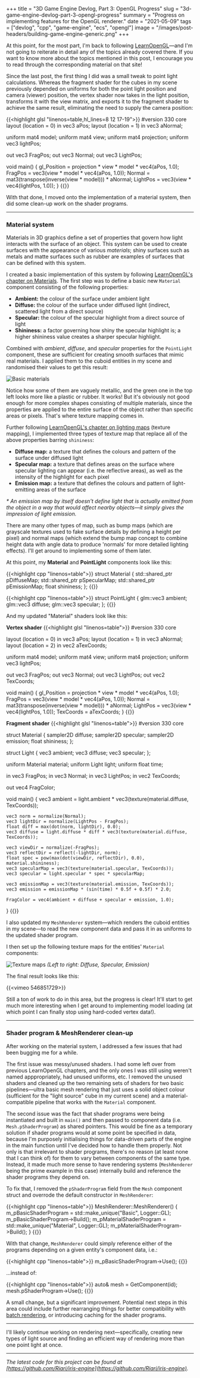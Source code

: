 +++
title = "3D Game Engine Devlog, Part 3: OpenGL Progress"
slug = "3d-game-engine-devlog-part-3-opengl-progress"
summary = "Progress on implementing features for the OpenGL renderer."
date = "2021-05-09"
tags = ["devlog", "cpp", "game-engine", "ecs", "opengl"]
image = "/images/post-headers/building-game-engine-generic.png"
+++

At this point, for the most part, I'm back to following [LearnOpenGL](https://learnopengl.com/)—and I'm not going to reiterate in detail any of the topics already covered there. If you want to know more about the topics mentioned in this post, I encourage you to read through the corresponding material on that site!

Since the last post, the first thing I did was a small tweak to point light calculations. Whereas the fragment shader for the cubes in my scene previously depended on uniforms for both the point light position and camera (viewer) position, the vertex shader now takes in the light position, transforms it with the view matrix, and exports it to the fragment shader to achieve the same result, eliminating the need to supply the camera position:

{{<highlight glsl "linenos=table,hl_lines=8 12 17-19">}}
#version 330 core
layout (location = 0) in vec3 aPos;
layout (location = 1) in vec3 aNormal;

uniform mat4 model;
uniform mat4 view;
uniform mat4 projection;
uniform vec3 lightPos;

out vec3 FragPos;
out vec3 Normal;
out vec3 LightPos;

void main()
{
    gl_Position = projection * view * model * vec4(aPos, 1.0);
    FragPos = vec3(view * model * vec4(aPos, 1.0));
    Normal = mat3(transpose(inverse(view * model))) * aNormal;
    LightPos = vec3(view * vec4(lightPos, 1.0));
}
{{</highlight>}}

With that done, I moved onto the implementation of a material system, then did some clean-up work on the shader programs.

---

### Material system

Materials in 3D graphics define a set of properties that govern how light interacts with the surface of an object. This system can be used to create surfaces with the appearance of various *materials*; shiny surfaces such as metals and matte surfaces such as rubber are examples of surfaces that can be defined with this system.

I created a basic implementation of this system by following [LearnOpenGL's chapter on Materials](https://learnopengl.com/Lighting/Materials). The first step was to define a basic new `Material` component consisting of the following properties:

- **Ambient:** the colour of the surface under ambient light
- **Diffuse:** the colour of the surface under diffused light (indirect, scattered light from a direct source)
- **Specular:** the colour of the specular highlight from a direct source of light
- **Shininess:** a factor governing how shiny the specular highlight is; a higher shininess value creates a sharper specular highlight.

Combined with *ambient*, *diffuse*, and *specular* properties for the `PointLight` component, these are sufficient for creating smooth surfaces that mimic real materials. I applied them to the cuboid entities in my scene and randomised their values to get this result:

![Basic materials](./basic-materials.png)

Notice how some of them are vaguely metallic, and the green one in the top left looks more like a plastic or rubber. It works! But it's obviously not good enough for more complex shapes consisting of multiple materials, since the properties are applied to the entire surface of the object rather than specific areas or pixels. That's where texture mapping comes in.

Further following [LearnOpenGL's chapter on lighting maps](https://learnopengl.com/Lighting/Materials) (texture mapping), I implemented three types of texture map that replace all of the above properties barring `shininess`:

- **Diffuse map:** a texture that defines the colours and pattern of the surface under diffused light
- **Specular map:** a texture that defines areas on the surface where specular lighting can appear (i.e. the reflective areas), as well as the intensity of the highlight for each pixel
- **Emission map:** a texture that defines the colours and pattern of light-emitting areas of the surface

*\* An emission map by itself doesn't define light that is actually emitted from the object in a way that would affect nearby objects—it simply gives the impression of light emission.*

There are many other types of map, such as bump maps (which are grayscale textures used to fake surface details by defining a height per pixel) and normal maps (which extend the bump map concept to combine height data with angle data to produce 'normals' for more detailed lighting effects). I'll get around to implementing some of them later.

At this point, my **Material** and **PointLight** components look like this:

{{<highlight cpp "linenos=table">}}
struct Material
{
    std::shared_ptr<Texture> pDiffuseMap;
    std::shared_ptr<Texture> pSpecularMap;
    std::shared_ptr<Texture> pEmissionMap;
    float shininess;
};
{{</highlight>}}

{{<highlight cpp "linenos=table">}}
struct PointLight
{
    glm::vec3 ambient;
    glm::vec3 diffuse;
    glm::vec3 specular;
};
{{</highlight>}}

And my updated "Material" shaders look like this:

**Vertex shader**
{{<highlight glsl "linenos=table">}}
#version 330 core

layout (location = 0) in vec3 aPos;
layout (location = 1) in vec3 aNormal;
layout (location = 2) in vec2 aTexCoords;

uniform mat4 model;
uniform mat4 view;
uniform mat4 projection;
uniform vec3 lightPos;

out vec3 FragPos;
out vec3 Normal;
out vec3 LightPos;
out vec2 TexCoords;

void main()
{
    gl_Position = projection * view * model * vec4(aPos, 1.0);
    FragPos = vec3(view * model * vec4(aPos, 1.0));
    Normal = mat3(transpose(inverse(view * model))) * aNormal;
    LightPos = vec3(view * vec4(lightPos, 1.0));
    TexCoords = aTexCoords;
}
{{</highlight>}}

**Fragment shader**
{{<highlight glsl "linenos=table">}}
#version 330 core

struct Material {
    sampler2D diffuse;
    sampler2D specular;
    sampler2D emission;
    float shininess;
};

struct Light {
    vec3 ambient;
    vec3 diffuse;
    vec3 specular;
};

uniform Material material;
uniform Light light;
uniform float time;

in vec3 FragPos;
in vec3 Normal;
in vec3 LightPos;
in vec2 TexCoords;

out vec4 FragColor;

void main()
{
    vec3 ambient = light.ambient * vec3(texture(material.diffuse, TexCoords));

    vec3 norm = normalize(Normal);
    vec3 lightDir = normalize(LightPos - FragPos);
    float diff = max(dot(norm, lightDir), 0.0);
    vec3 diffuse = light.diffuse * diff * vec3(texture(material.diffuse, TexCoords));

    vec3 viewDir = normalize(-FragPos);
    vec3 reflectDir = reflect(-lightDir, norm);
    float spec = pow(max(dot(viewDir, reflectDir), 0.0), material.shininess);
    vec3 specularMap = vec3(texture(material.specular, TexCoords));
    vec3 specular = light.specular * spec * specularMap;

    vec3 emissionMap = vec3(texture(material.emission, TexCoords));
    vec3 emission = emissionMap * (sin(time) * 0.5f + 0.5f) * 2.0;

    FragColor = vec4(ambient + diffuse + specular + emission, 1.0);
}
{{</highlight>}}

I also updated my `MeshRenderer` system—which renders the cuboid entities in my scene—to read the new component data and pass it in as uniforms to the updated shader program.

I then set up the following texture maps for the entities' `Material` components:

![Texture maps](./texture-maps.jpg)
*(Left to right: Diffuse, Specular, Emission)*

The final result looks like this:

{{<vimeo 546851729>}}

Still a ton of work to do in this area, but the progress is clear! It'll start to get much more interesting when I get around to implementing model loading (at which point I can finally stop using hard-coded vertex data!).

---

### Shader program & MeshRenderer clean-up

After working on the material system, I addressed a few issues that had been bugging me for a while.

The first issue was messy/unused shaders. I had some left over from previous LearnOpenGL chapters, and the only ones I was still using weren't named apppropriately, had unused uniforms, etc. I removed the unused shaders and cleaned up the two remaining sets of shaders for two basic pipelines—ultra basic mesh rendering that just uses a solid object colour (sufficient for the "light source" cube in my current scene) and a material-compatible pipeline that works with the `Material` component.

The second issue was the fact that shader programs were being instantiated and built in `main()` and then passed to component data (i.e. `Mesh.pShaderProgram`) as shared pointers. This would be fine as a temporary solution if shader programs would at some point be specified in data, because I'm purposely initialising things for data-driven parts of the engine in the main function until I've decided how to handle them properly. Not only is that irrelevant to shader programs, there's no reason (at least none that I can think of) for them to vary between components of the same type. Instead, it made much more sense to have rendering systems (`MeshRenderer` being the prime example in this case) internally build and reference the shader programs they depend on.

To fix that, I removed the `pShaderProgram` field from the `Mesh` component struct and overrode the default constructor in `MeshRenderer`:

{{<highlight cpp "linenos=table">}}
MeshRenderer::MeshRenderer()
{
    m_pBasicShaderProgram = std::make_unique<ShaderProgram>("Basic", Logger::GL);
    m_pBasicShaderProgram->Build();
    m_pMaterialShaderProgram = std::make_unique<ShaderProgram>("Material", Logger::GL);
    m_pMaterialShaderProgram->Build();
}
{{</highlight>}}

With that change, `MeshRenderer` could simply reference either of the programs depending on a given entity's component data, i.e.:

{{<highlight cpp "linenos=table">}}
m_pBasicShaderProgram->Use();
{{</highlight>}}

...instead of:

{{<highlight cpp "linenos=table">}}
auto& mesh = GetComponent<Mesh>(id);
mesh.pShaderProgram->Use();
{{</highlight>}}

A small change, but a significant improvement. Potential next steps in this area could include further rearranging things for better compatibility with [batch rendering](https://www.youtube.com/watch?v=Th4huqR77rI), or introducing caching for the shader programs.

---

I'll likely continue working on rendering next—specifically, creating new types of light source and finding an efficient way of rendering more than one point light at once.

---

*The latest code for this project can be found at [https://github.com/Riari/iris-engine](https://github.com/Riari/iris-engine).*